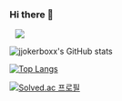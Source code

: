 ### Hi there 👋

<a href="https://velog.io/@whzjqkrtm12">
    <img 
        src="http://img.shields.io/badge/-9bd6a8?style=flat&logo=Vector Logo Zone&link=https://velog.io/@whzjqkrtm12"
        style="height : auto; margin-left : 10px; margin-right : 10px;"/>
</a>

![jjokerboxx's GitHub stats](https://github-readme-stats.vercel.app/api?username=jjokerboxx&show_icons=true&theme=dark)

[![Top Langs](https://github-readme-stats.vercel.app/api/top-langs/?username=jjokerboxx&layout=compact&theme=dark&langs_count=5)](https://github.com/anuraghazra/github-readme-stats)


[![Solved.ac 프로필](http://mazassumnida.wtf/api/v2/generate_badge?boj=whzjqkrtm12)](https://solved.ac/whzjqkrtm12)
<!--
**jjokerboxx/jjokerboxx** is a ✨ _special_ ✨ repository because its `README.md` (this file) appears on your GitHub profile.

Here are some ideas to get you started:

- 🔭 I’m currently working on ...
- 🌱 I’m currently learning ...
- 👯 I’m looking to collaborate on ...
- 🤔 I’m looking for help with ...
- 💬 Ask me about ...
- 📫 How to reach me: ...
- 😄 Pronouns: ...
- ⚡ Fun fact: ...
-->
